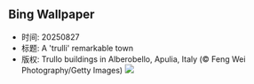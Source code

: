 ## Bing Wallpaper
- 时间: 20250827
- 标题: A 'trulli' remarkable town
- 版权: Trullo buildings in Alberobello, Apulia, Italy (© Feng Wei Photography/Getty Images)
![](https://cn.bing.com/th?id=OHR.TrulliHouses_EN-US3489439665_UHD.jpg&rf=LaDigue_UHD.jpg&pid=hp&w=3840&h=2160&rs=1&c=4)
